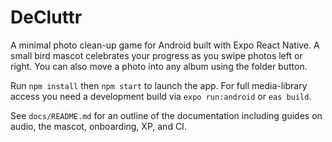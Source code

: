 # DeCluttr

A minimal photo clean-up game for Android built with Expo React Native. A small bird mascot celebrates your progress as you swipe photos left or right.
You can also move a photo into any album using the folder button.

Run `npm install` then `npm start` to launch the app. For full media-library access you need a development build via `expo run:android` or `eas build`.

See `docs/README.md` for an outline of the documentation including guides on audio, the mascot, onboarding, XP, and CI.
